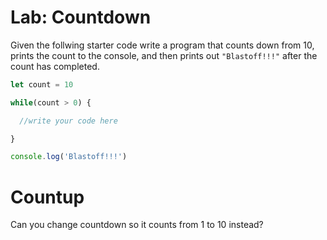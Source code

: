 # Lab: Countdown

Given the follwing starter code write a program that counts down from 10, prints the count to the console, and then prints out `"Blastoff!!!"` after the count has completed.
```javascript
let count = 10

while(count > 0) {

  //write your code here

}

console.log('Blastoff!!!')
```

# Countup

Can you change countdown so it counts from 1 to 10 instead?